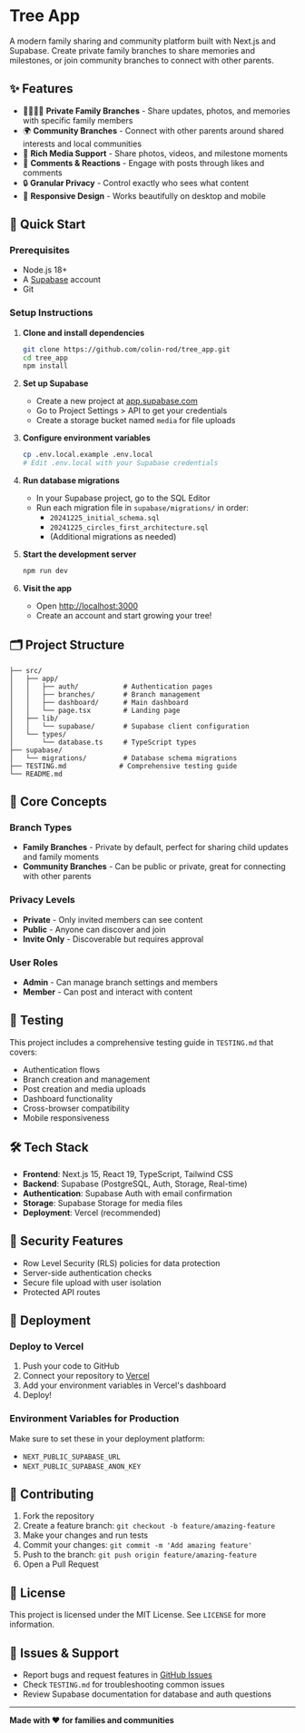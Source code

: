 # Tree App

A modern family sharing and community platform built with Next.js and Supabase. Create private family branches to share memories and milestones, or join community branches to connect with other parents.

## ✨ Features

- 👨‍👩‍👧‍👦 **Private Family Branches** - Share updates, photos, and memories with specific family members
- 🌍 **Community Branches** - Connect with other parents around shared interests and local communities
- 📸 **Rich Media Support** - Share photos, videos, and milestone moments
- 💬 **Comments & Reactions** - Engage with posts through likes and comments
- 🔒 **Granular Privacy** - Control exactly who sees what content
- 📱 **Responsive Design** - Works beautifully on desktop and mobile

## 🚀 Quick Start

### Prerequisites

- Node.js 18+ 
- A [Supabase](https://supabase.com) account
- Git

### Setup Instructions

1. **Clone and install dependencies**
   ```bash
   git clone https://github.com/colin-rod/tree_app.git
   cd tree_app
   npm install
   ```

2. **Set up Supabase**
   - Create a new project at [app.supabase.com](https://app.supabase.com)
   - Go to Project Settings > API to get your credentials
   - Create a storage bucket named `media` for file uploads

3. **Configure environment variables**
   ```bash
   cp .env.local.example .env.local
   # Edit .env.local with your Supabase credentials
   ```

4. **Run database migrations**
   - In your Supabase project, go to the SQL Editor
   - Run each migration file in `supabase/migrations/` in order:
     - `20241225_initial_schema.sql`
     - `20241225_circles_first_architecture.sql`
     - (Additional migrations as needed)

5. **Start the development server**
   ```bash
   npm run dev
   ```

6. **Visit the app**
   - Open [http://localhost:3000](http://localhost:3000)
   - Create an account and start growing your tree!

## 🗂️ Project Structure

```
├── src/
│   ├── app/
│   │   ├── auth/           # Authentication pages
│   │   ├── branches/       # Branch management
│   │   ├── dashboard/      # Main dashboard
│   │   └── page.tsx        # Landing page
│   ├── lib/
│   │   └── supabase/       # Supabase client configuration
│   └── types/
│       └── database.ts     # TypeScript types
├── supabase/
│   └── migrations/         # Database schema migrations
├── TESTING.md             # Comprehensive testing guide
└── README.md
```

## 🎯 Core Concepts

### Branch Types
- **Family Branches** - Private by default, perfect for sharing child updates and family moments
- **Community Branches** - Can be public or private, great for connecting with other parents

### Privacy Levels
- **Private** - Only invited members can see content
- **Public** - Anyone can discover and join
- **Invite Only** - Discoverable but requires approval

### User Roles
- **Admin** - Can manage branch settings and members
- **Member** - Can post and interact with content

## 🧪 Testing

This project includes a comprehensive testing guide in `TESTING.md` that covers:
- Authentication flows
- Branch creation and management
- Post creation and media uploads
- Dashboard functionality
- Cross-browser compatibility
- Mobile responsiveness

## 🛠️ Tech Stack

- **Frontend**: Next.js 15, React 19, TypeScript, Tailwind CSS
- **Backend**: Supabase (PostgreSQL, Auth, Storage, Real-time)
- **Authentication**: Supabase Auth with email confirmation
- **Storage**: Supabase Storage for media files
- **Deployment**: Vercel (recommended)

## 🔐 Security Features

- Row Level Security (RLS) policies for data protection
- Server-side authentication checks
- Secure file upload with user isolation
- Protected API routes

## 🚀 Deployment

### Deploy to Vercel

1. Push your code to GitHub
2. Connect your repository to [Vercel](https://vercel.com)
3. Add your environment variables in Vercel's dashboard
4. Deploy!

### Environment Variables for Production

Make sure to set these in your deployment platform:
- `NEXT_PUBLIC_SUPABASE_URL`
- `NEXT_PUBLIC_SUPABASE_ANON_KEY`

## 🤝 Contributing

1. Fork the repository
2. Create a feature branch: `git checkout -b feature/amazing-feature`
3. Make your changes and run tests
4. Commit your changes: `git commit -m 'Add amazing feature'`
5. Push to the branch: `git push origin feature/amazing-feature`
6. Open a Pull Request

## 📝 License

This project is licensed under the MIT License. See `LICENSE` for more information.

## 🐛 Issues & Support

- Report bugs and request features in [GitHub Issues](https://github.com/colin-rod/tree_app/issues)
- Check `TESTING.md` for troubleshooting common issues
- Review Supabase documentation for database and auth questions

---

**Made with ❤️ for families and communities**
